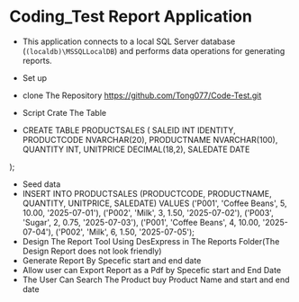 # Coding_Test Report Application
- This application connects to a local SQL Server database (`(localdb)\MSSQLLocalDB`) and performs data operations for generating reports.
- Set up
-   clone The Repository https://github.com/Tong077/Code-Test.git
  
-   Script Crate The Table 
-   CREATE TABLE PRODUCTSALES (
    SALEID INT IDENTITY,
    PRODUCTCODE NVARCHAR(20),
    PRODUCTNAME NVARCHAR(100),
    QUANTITY INT,
    UNITPRICE DECIMAL(18,2),
    SALEDATE DATE
   
);
- Seed data
- INSERT INTO PRODUCTSALES (PRODUCTCODE, PRODUCTNAME, QUANTITY, UNITPRICE, SALEDATE) VALUES
('P001', 'Coffee Beans', 5, 10.00, '2025-07-01'),
('P002', 'Milk', 3, 1.50, '2025-07-02'),
('P003', 'Sugar', 2, 0.75, '2025-07-03'),
('P001', 'Coffee Beans', 4, 10.00, '2025-07-04'),
('P002', 'Milk', 6, 1.50, '2025-07-05');
- Design The Report Tool Using DesExpress in The Reports Folder(The Design Report does not look friendly)
- Generate Report By Specefic start and end date
- Allow user can Export Report as a Pdf by Specefic start and End Date
- The User Can Search The Product buy Product Name and start and end date 

